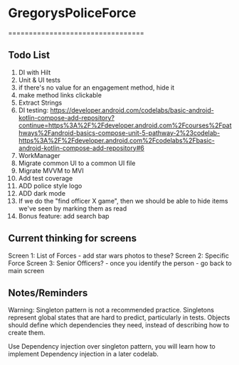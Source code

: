 # GregorysPoliceForce
=================================

Todo List
---------------
1. DI with Hilt
2. Unit  & UI tests
3. if there's no value for an engagement method, hide it
4. make method links clickable
5. Extract Strings
6. DI testing: https://developer.android.com/codelabs/basic-android-kotlin-compose-add-repository?continue=https%3A%2F%2Fdeveloper.android.com%2Fcourses%2Fpathways%2Fandroid-basics-compose-unit-5-pathway-2%23codelab-https%3A%2F%2Fdeveloper.android.com%2Fcodelabs%2Fbasic-android-kotlin-compose-add-repository#6
7. WorkManager
8. Migrate common UI to a common UI file
9. Migrate MVVM to MVI
10. Add test coverage
11. ADD police style logo
12. ADD dark mode
13. If we do the "find officer X game", then we should be able to hide items we've seen by marking them as read
14. Bonus feature: add search bap

Current thinking for screens
--------------
Screen 1: List of Forces  - add star wars photos to these?
Screen 2: Specific Force
Screen 3: Senior Officers? - once you identify the person - go back to main screen


Notes/Reminders
---------------
Warning: Singleton pattern is not a recommended practice. Singletons represent global states that are hard to predict, particularly in tests. Objects should define which dependencies they need, instead of describing how to create them.

Use Dependency injection over singleton pattern, you will learn how to implement Dependency injection in a later codelab.
